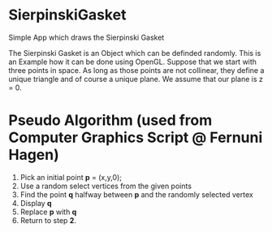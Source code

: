 # SierpinskiGasket
Simple App which draws the Sierpinski Gasket

The Sierpinski Gasket is an Object which can be definded randomly. This is an Example how it can be done using OpenGL. Suppose that
we start with three points in space. As long as those points are not collinear, they define a unique triangle and of course a unique plane.
We assume that our plane is z = 0. 


# Pseudo Algorithm (used from Computer Graphics Script @ Fernuni Hagen)
1. Pick an initial point **p** = (x,y,0);
2. Use a random select vertices from the given points
3. Find the point **q** halfway between **p** and the randomly selected vertex
4. Display **q**
5. Replace **p** with **q**
6. Return to step **2**.




